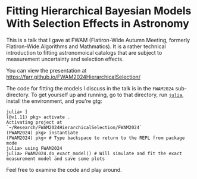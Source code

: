 # Fitting Hierarchical Bayesian Models With Selection Effects in Astronomy

This is a talk that I gave at FWAM (Flatiron-Wide Autumn Meeting, formerly
Flatiron-Wide Algorithms and Mathmatics).  It is a rather technical introduction
to fitting astronomoical catalogs that are subject to measurement uncertainty
and selection effects.

You can view the presentation at https://farr.github.io/FWAM2024HierarchicalSelection/

The code for fitting the models I discuss in the talk is in the `FWAM2024`
sub-directory.  To get yourself up and running, go to that directory, run
[`julia`](https://julialang.org), install the environment, and you're gtg:
```julia-repl
julia> ]
(@v1.11) pkg> activate .
Activating project at `~/Research/FWAM2024HierarchicalSelection/FWAM2024`
(FWAM2024) pkg> instantiate
(FWAM2024) pkg> # Type backspace to return to the REPL from package mode
julia> using FWAM2024
julia> FWAM2024.do_exact_model() # Will simulate and fit the exact measurement model and save some plots
```
Feel free to examine the code and play around.
